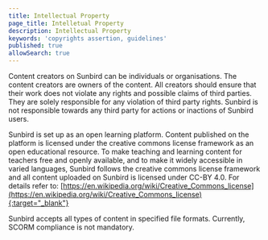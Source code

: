 ```yaml
---
title: Intellectual Property
page_title: Intelletual Property
description: Intellectual Property
keywords: 'copyrights assertion, guidelines'
published: true
allowSearch: true
---
```



Content creators on Sunbird can be individuals or organisations. The content creators are owners of the content. All creators should ensure that their work does not violate any rights and possible claims of third parties. They are solely responsible for any violation of third party rights. Sunbird is not responsible towards any third party for actions or inactions of Sunbird users.

Sunbird is set up as an open learning platform. Content published on the platform is licensed under the creative commons license framework as an open educational resource. To make teaching and learning content for teachers free and openly available, and to make it widely accessible in varied languages, Sunbird follows the creative commons license framework and all content uploaded on Sunbird is licensed under CC-BY 4.0. 
For details refer to: [https://en.wikipedia.org/wiki/Creative_Commons_license](https://en.wikipedia.org/wiki/Creative_Commons_license){:target="_blank"}

Sunbird accepts all types of content in specified file formats. Currently, SCORM compliance is not mandatory.


